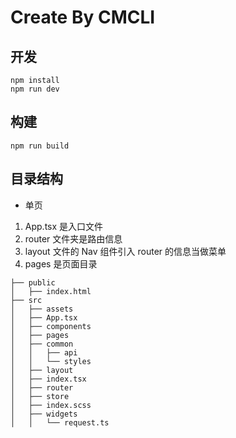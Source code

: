 # Create By CMCLI

## 开发

```
npm install
npm run dev
```

## 构建

```
npm run build
```

## 目录结构

- 单页

1. App.tsx 是入口文件
2. router 文件夹是路由信息
3. layout 文件的 Nav 组件引入 router 的信息当做菜单
4. pages 是页面目录

```
├── public
│   ├── index.html
├── src
│   ├── assets
│   ├── App.tsx
│   ├── components
│   ├── pages
│   ├── common
│   │   ├── api
│   │   └── styles
│   ├── layout
│   ├── index.tsx
│   ├── router
│   ├── store
│   ├── index.scss
│   ├── widgets
│   │   └── request.ts
```
